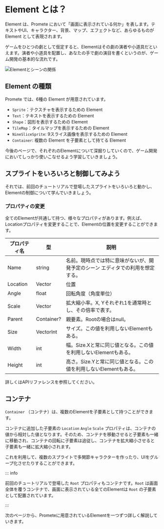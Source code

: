 # Element とは？

Element は、Promete において「画面に表示されている何か」を表します。テキストやUI、キャラクター、背景、マップ、エフェクトなど、あらゆるものが Element として表現されます。

ゲームをひとつの劇として仮定すると、Elementはその劇の演者や小道具だといえます。演者や小道具を配置し、あなたの手で劇の演目を書くというのが、ゲーム開発の基本的な流れです。

![Elementとシーンの関係](/assets/element_and_scene.png)

## Element の種類

Promete では、6種の Element が用意されています。

- `Sprite`：テクスチャを表示するための Element
- `Text`：テキストを表示するための Element
- `Shape`：図形を表示するための Element
- `TileMap`：タイルマップを表示するための Element
- `NineSliceSprite`: 9スライス画像を表示するための Element
- `Container`: 複数の Element を子要素として持てる Element

今後のページで、それぞれのElementについて深掘りしていくので、ゲーム開発においてしっかり使いこなせるよう学習していきましょう。

## スプライトをいろいろと制御してみよう

それでは、前回のチュートリアルで登場したスプライトをいろいろと動かし、Elementの制御について学んでいきましょう。

### プロパティの変更

全てのElementが共通して持つ、様々なプロパティがあります。例えば、Locationプロパティを変更することで、Elementの位置を変更することができます。

| プロパティ名 | 型 | 説明 |
| --- | --- | --- |
| Name | string | 名前。現時点では特に意味がないが、開発予定のシーン エディタでの利用を想定する。 |
| Location | Vector | 位置 |
| Angle | float | 回転角度（角度単位） |
| Scale | Vector | 拡大縮小率。X, Yそれぞれ1を通常時とし、その倍率で表す。 |
| Parent | Container? | 親要素。Rootの場合はnull。 |
| Size | VectorInt | サイズ。この値を利用しないElementもある。 |
| Width | int | 幅。Size.Xと常に同じ値となる。この値を利用しないElementもある。 |
| Height | int | 高さ。Size.Yと常に同じ値となる。この値を利用しないElementもある。 |


詳しくはAPIリファレンスを参照してください。

## コンテナ

`Container` （コンテナ）は、複数のElementを子要素として持つことができます。

コンテナに追加した子要素の `Location` `Angle` `Scale` プロパティは、コンテナの値から相対した値となります。そのため、コンテナを移動させると子要素も一緒に移動され、コンテナの回転に子要素は追従し、コンテナを拡大縮小させると子要素も一緒に拡大縮小されます。

これを利用して、複数のスプライトで多関節キャラクターを作ったり、UIをグループ化させたりすることができます。

::: info

前回のチュートリアルで登場した `Root` プロパティもコンテナです。`Root` は画面全体を覆うコンテナで、画面に表示されている全てのElementは `Root` の子要素として配置されています。

:::

次のページから、Prometeに用意されているElementを一つずつ詳しく解説していきます。
